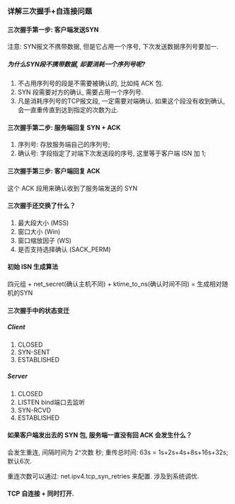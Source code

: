 ### 详解三次握手+自连接问题

#### 三次握手第一步: 客户端发送SYN

注意: SYN报文不携带数据, 但是它占用一个序号, 下次发送数据序列号要加一.

##### 为什么SYN段不携带数据, 却要消耗一个序列号呢?

1. 不占用序列号的段是不需要被确认的, 比如纯 ACK 包.
2. SYN 段需要对方的确认, 需要占用一个序列号.
3. 凡是消耗序列号的TCP报文段, 一定需要对端确认. 如果这个段没有收到确认, 会一直重传直到达到指定的次数为止.



#### 三次握⼿第⼆步: 服务端回复 SYN + ACK

1. 序列号: 存放服务端⾃⼰的序列号;
2. 确认号: 字段指定了对端下次发送段的序号, 这⾥等于客户端 ISN 加 1;



#### 三次握⼿第三步: 客户端回复 ACK

这个 ACK 段⽤来确认收到了服务端发送的 SYN



#### 三次握⼿还交换了什么？

1. 最⼤段⼤⼩ (MSS)
2. 窗⼝⼤⼩ (Win)
3. 窗⼝缩放因⼦ (WS)
4. 是否⽀持选择确认 (SACK_PERM)



#### 初始 ISN ⽣成算法

四元组 + net_secret(确认主机不同) + ktime_to_ns(确认时间不同) = 生成相对随机的SYN 



#### 三次握⼿中的状态变迁

##### Client

1. CLOSED
2. SYN-SENT
3. ESTABLISHED

##### Server

1. CLOSED
2. LISTEN bind端口去监听
3. SYN-RCVD
4. ESTABLISHED



#### 如果客户端发出去的 SYN 包, 服务端⼀直没有回 ACK 会发⽣什么？

会发生重连, 间隔时间为 2^次数 秒; 重传总时间: 63s = 1s+2s+4s+8s+16s+32s; 默认6次.

重连次数可以通过: net.ipv4.tcp_syn_retries 来配置. 涉及到系统调优.



#### TCP 自连接 + 同时打开.













